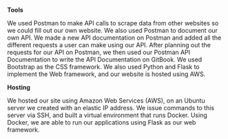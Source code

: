 **Tools**

We used Postman to make API calls to scrape data from other websites so we could fill out our own website. We also used Postman to document our own API. We made a new API documentation on Postman and added all the different requests a user can make using our API. After planning out the requests for our API on Postman, we then used our Postman API Documentation to write the API Documentation on GitBook. We used Bootstrap as the CSS framework. We also used Python and Flask to implement the Web framework, and our website is hosted using AWS.

**Hosting**

We hosted our site using Amazon Web Services \(AWS\), on an Ubuntu server we created with an elastic IP address. We issue commands to this server via SSH, and built a virtual environment that runs Docker. Using Docker, we are able to run our applications using Flask as our web framework.

